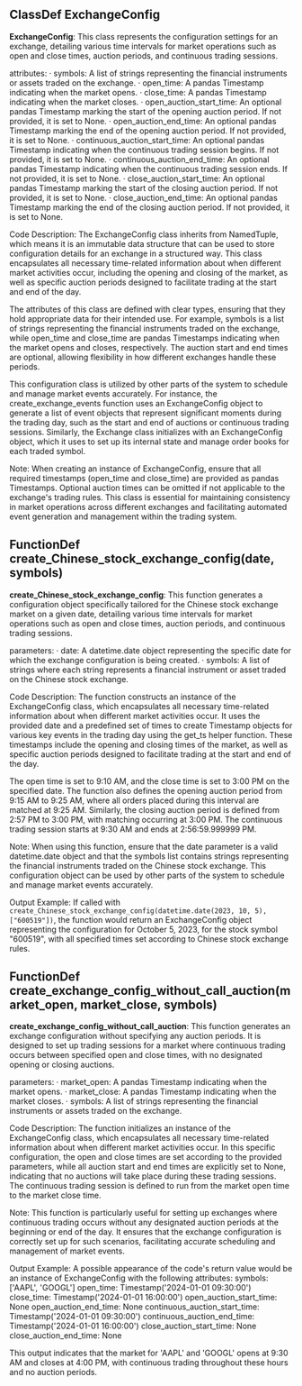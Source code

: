 ## ClassDef ExchangeConfig
**ExchangeConfig**: This class represents the configuration settings for an exchange, detailing various time intervals for market operations such as open and close times, auction periods, and continuous trading sessions.

attributes:
· symbols: A list of strings representing the financial instruments or assets traded on the exchange.
· open_time: A pandas Timestamp indicating when the market opens.
· close_time: A pandas Timestamp indicating when the market closes.
· open_auction_start_time: An optional pandas Timestamp marking the start of the opening auction period. If not provided, it is set to None.
· open_auction_end_time: An optional pandas Timestamp marking the end of the opening auction period. If not provided, it is set to None.
· continuous_auction_start_time: An optional pandas Timestamp indicating when the continuous trading session begins. If not provided, it is set to None.
· continuous_auction_end_time: An optional pandas Timestamp indicating when the continuous trading session ends. If not provided, it is set to None.
· close_auction_start_time: An optional pandas Timestamp marking the start of the closing auction period. If not provided, it is set to None.
· close_auction_end_time: An optional pandas Timestamp marking the end of the closing auction period. If not provided, it is set to None.

Code Description: The ExchangeConfig class inherits from NamedTuple, which means it is an immutable data structure that can be used to store configuration details for an exchange in a structured way. This class encapsulates all necessary time-related information about when different market activities occur, including the opening and closing of the market, as well as specific auction periods designed to facilitate trading at the start and end of the day.

The attributes of this class are defined with clear types, ensuring that they hold appropriate data for their intended use. For example, symbols is a list of strings representing the financial instruments traded on the exchange, while open_time and close_time are pandas Timestamps indicating when the market opens and closes, respectively. The auction start and end times are optional, allowing flexibility in how different exchanges handle these periods.

This configuration class is utilized by other parts of the system to schedule and manage market events accurately. For instance, the create_exchange_events function uses an ExchangeConfig object to generate a list of event objects that represent significant moments during the trading day, such as the start and end of auctions or continuous trading sessions. Similarly, the Exchange class initializes with an ExchangeConfig object, which it uses to set up its internal state and manage order books for each traded symbol.

Note: When creating an instance of ExchangeConfig, ensure that all required timestamps (open_time and close_time) are provided as pandas Timestamps. Optional auction times can be omitted if not applicable to the exchange's trading rules. This class is essential for maintaining consistency in market operations across different exchanges and facilitating automated event generation and management within the trading system.
## FunctionDef create_Chinese_stock_exchange_config(date, symbols)
**create_Chinese_stock_exchange_config**: This function generates a configuration object specifically tailored for the Chinese stock exchange market on a given date, detailing various time intervals for market operations such as open and close times, auction periods, and continuous trading sessions.

parameters:
· date: A datetime.date object representing the specific date for which the exchange configuration is being created.
· symbols: A list of strings where each string represents a financial instrument or asset traded on the Chinese stock exchange.

Code Description: The function constructs an instance of the ExchangeConfig class, which encapsulates all necessary time-related information about when different market activities occur. It uses the provided date and a predefined set of times to create Timestamp objects for various key events in the trading day using the get_ts helper function. These timestamps include the opening and closing times of the market, as well as specific auction periods designed to facilitate trading at the start and end of the day.

The open time is set to 9:10 AM, and the close time is set to 3:00 PM on the specified date. The function also defines the opening auction period from 9:15 AM to 9:25 AM, where all orders placed during this interval are matched at 9:25 AM. Similarly, the closing auction period is defined from 2:57 PM to 3:00 PM, with matching occurring at 3:00 PM. The continuous trading session starts at 9:30 AM and ends at 2:56:59.999999 PM.

Note: When using this function, ensure that the date parameter is a valid datetime.date object and that the symbols list contains strings representing the financial instruments traded on the Chinese stock exchange. This configuration object can be used by other parts of the system to schedule and manage market events accurately.

Output Example: If called with `create_Chinese_stock_exchange_config(datetime.date(2023, 10, 5), ["600519"])`, the function would return an ExchangeConfig object representing the configuration for October 5, 2023, for the stock symbol "600519", with all specified times set according to Chinese stock exchange rules.
## FunctionDef create_exchange_config_without_call_auction(market_open, market_close, symbols)
**create_exchange_config_without_call_auction**: This function generates an exchange configuration without specifying any auction periods. It is designed to set up trading sessions for a market where continuous trading occurs between specified open and close times, with no designated opening or closing auctions.

parameters:
· market_open: A pandas Timestamp indicating when the market opens.
· market_close: A pandas Timestamp indicating when the market closes.
· symbols: A list of strings representing the financial instruments or assets traded on the exchange.

Code Description: The function initializes an instance of the ExchangeConfig class, which encapsulates all necessary time-related information about when different market activities occur. In this specific configuration, the open and close times are set according to the provided parameters, while all auction start and end times are explicitly set to None, indicating that no auctions will take place during these trading sessions. The continuous trading session is defined to run from the market open time to the market close time.

Note: This function is particularly useful for setting up exchanges where continuous trading occurs without any designated auction periods at the beginning or end of the day. It ensures that the exchange configuration is correctly set up for such scenarios, facilitating accurate scheduling and management of market events.

Output Example: A possible appearance of the code's return value would be an instance of ExchangeConfig with the following attributes:
symbols: ['AAPL', 'GOOGL']
open_time: Timestamp('2024-01-01 09:30:00')
close_time: Timestamp('2024-01-01 16:00:00')
open_auction_start_time: None
open_auction_end_time: None
continuous_auction_start_time: Timestamp('2024-01-01 09:30:00')
continuous_auction_end_time: Timestamp('2024-01-01 16:00:00')
close_auction_start_time: None
close_auction_end_time: None

This output indicates that the market for 'AAPL' and 'GOOGL' opens at 9:30 AM and closes at 4:00 PM, with continuous trading throughout these hours and no auction periods.
